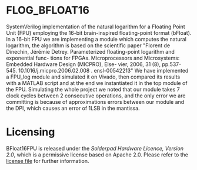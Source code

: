 # FLOG_BFLOAT16
SystemVerilog implementation of the natural logarithm for a Floating Point Unit (FPU) employing the 16-bit brain-inspired floating-point format (bFloat).
In a 16-bit FPU we are implementing a module which computes the natural logarithm, the algorithm is based on the scientific paper
"Florent de Dinechin, Jérémie Detrey. Parameterized floating-point logarithm and exponential func- tions for FPGAs. 
Microprocessors and Microsystems: Embedded Hardware Design (MICPRO), Else- vier, 2006, 31 (8), pp.537-545. 10.1016/j.micpro.2006.02.008 . ensl-00542213"
We have implemented a FPU_log module and simulated it on Vivado, then compared its results with a MATLAB script and at the
end we instantiated it in the top module of the FPU.
Simulating the whole project we noted that our module takes 7 clock cycles between 2 consecutive operations, and the only error we are committing
is because of approximations errors between our module and the DPI, which causes an error of 1LSB in the mantissa.

# Licensing

BFloat16FPU is released under the *Solderpad Hardware Licence, Version 2.0*,
which is a permissive license based on Apache 2.0. Please refer to the
[license file](LICENSE.md) for further information.
